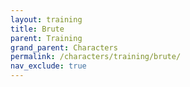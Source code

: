 ```yaml
---
layout: training
title: Brute
parent: Training
grand_parent: Characters
permalink: /characters/training/brute/
nav_exclude: true
---
```

